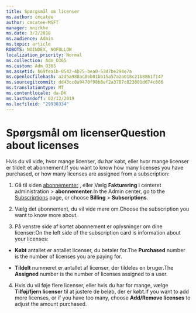 ```yaml
---
title: Spørgsmål om licenser
ms.author: cmcatee
author: cmcatee-MSFT
manager: mnirkhe
ms.date: 3/2/2018
ms.audience: Admin
ms.topic: article
ROBOTS: NOINDEX, NOFOLLOW
localization_priority: Normal
ms.collection: Adm_O365
ms.custom: Adm_O365
ms.assetid: b69fea1b-0542-4b75-bea0-53d7be294e7a
ms.openlocfilehash: a2d5a988ac0eb01bb15a57a2a018c21b8861f147
ms.sourcegitcommit: dd43cc0a9470f98b8ef2a3787c823801d674c666
ms.translationtype: MT
ms.contentlocale: da-DK
ms.lasthandoff: 02/12/2019
ms.locfileid: "29938334"
---
```

# <a name="question-about-licenses"></a><span data-ttu-id="e6f2d-102">Spørgsmål om licenser</span><span class="sxs-lookup"><span data-stu-id="e6f2d-102">Question about licenses</span></span>

<span data-ttu-id="e6f2d-103">Hvis du vil vide, hvor mange licenser, du har købt, eller hvor mange licenser er tildelt et abonnement:</span><span class="sxs-lookup"><span data-stu-id="e6f2d-103">If you want to know how many licenses you have purchased, or how many licenses are assigned from a subscription:</span></span>
  
1. <span data-ttu-id="e6f2d-104">Gå til siden [abonnementer](https://go.microsoft.com/fwlink/p/?linkid=842054) , eller Vælg **Fakturering** i centeret administration \> **abonnementer**.</span><span class="sxs-lookup"><span data-stu-id="e6f2d-104">In the Admin center, go to the [Subscriptions](https://go.microsoft.com/fwlink/p/?linkid=842054) page, or choose **Billing** \> **Subscriptions**.</span></span>
    
2. <span data-ttu-id="e6f2d-105">Vælg det abonnement, du vil vide mere om.</span><span class="sxs-lookup"><span data-stu-id="e6f2d-105">Choose the subscription you want to know more about.</span></span>
    
3. <span data-ttu-id="e6f2d-106">På venstre side af kortet abonnement er oplysninger om dine licenser:</span><span class="sxs-lookup"><span data-stu-id="e6f2d-106">On the left side of the subscription card is information about your licenses:</span></span>
    
  - <span data-ttu-id="e6f2d-107">**Købt** antallet er antallet licenser, du betaler for.</span><span class="sxs-lookup"><span data-stu-id="e6f2d-107">The **Purchased** number is the number of licenses you are paying for.</span></span> 
    
  - <span data-ttu-id="e6f2d-108">**Tildelt** nummeret er antallet af licenser, der tildeles en bruger.</span><span class="sxs-lookup"><span data-stu-id="e6f2d-108">The **Assigned** number is the number of licenses assigned to a user.</span></span> 
    
4. <span data-ttu-id="e6f2d-109">Hvis du vil føje flere licenser, eller hvis du har for mange, vælge **Tilføj/fjern licenser** til at justere de beløb, der er købt.</span><span class="sxs-lookup"><span data-stu-id="e6f2d-109">If you want to add more licenses, or if you have too many, choose **Add/Remove licenses** to adjust the amount purchased.</span></span> 
    

